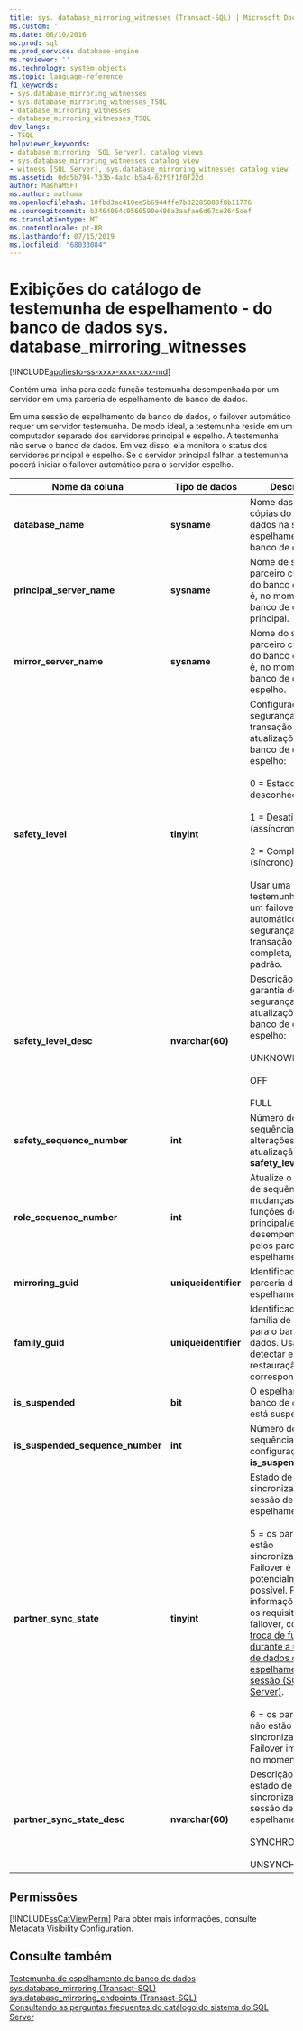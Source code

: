 ```yaml
---
title: sys. database_mirroring_witnesses (Transact-SQL) | Microsoft Docs
ms.custom: ''
ms.date: 06/10/2016
ms.prod: sql
ms.prod_service: database-engine
ms.reviewer: ''
ms.technology: system-objects
ms.topic: language-reference
f1_keywords:
- sys.database_mirroring_witnesses
- sys.database_mirroring_witnesses_TSQL
- database_mirroring_witnesses
- database_mirroring_witnesses_TSQL
dev_langs:
- TSQL
helpviewer_keywords:
- database mirroring [SQL Server], catalog views
- sys.database_mirroring_witnesses catalog view
- witness [SQL Server], sys.database_mirroring_witnesses catalog view
ms.assetid: 0dd5b794-733b-4a3c-b5a4-62f9f1f0f22d
author: MashaMSFT
ms.author: mathoma
ms.openlocfilehash: 10fbd3ac410ee5b6944ffe7b32285008f8b11776
ms.sourcegitcommit: b2464064c0566590e486a3aafae6d67ce2645cef
ms.translationtype: MT
ms.contentlocale: pt-BR
ms.lasthandoff: 07/15/2019
ms.locfileid: "68033084"
---
```

# <a name="database-mirroring-witness-catalog-views---sysdatabasemirroringwitnesses"></a>Exibições do catálogo de testemunha de espelhamento - do banco de dados sys. database_mirroring_witnesses
[!INCLUDE[appliesto-ss-xxxx-xxxx-xxx-md](../../includes/appliesto-ss-xxxx-xxxx-xxx-md.md)]

  Contém uma linha para cada função testemunha desempenhada por um servidor em uma parceria de espelhamento de banco de dados. 
  
  Em uma sessão de espelhamento de banco de dados, o failover automático requer um servidor testemunha. De modo ideal, a testemunha reside em um computador separado dos servidores principal e espelho. A testemunha não serve o banco de dados. Em vez disso, ela monitora o status dos servidores principal e espelho. Se o servidor principal falhar, a testemunha poderá iniciar o failover automático para o servidor espelho. 
  
|Nome da coluna|Tipo de dados|Descrição|  
|-----------------|---------------|-----------------|  
|**database_name**|**sysname**|Nome das duas cópias do banco de dados na sessão de espelhamento de banco de dados:|  
|**principal_server_name**|**sysname**|Nome de servidor parceiro cuja cópia do banco de dados é, no momento, o banco de dados principal.|  
|**mirror_server_name**|**sysname**|Nome do servidor parceiro cuja cópia do banco de dados é, no momento, o banco de dados espelho.|  
|**safety_level**|**tinyint**|Configuração de segurança de transação para atualizações no banco de dados espelho:<br /><br /> 0 = Estado desconhecido<br /><br /> 1 = Desativado (assíncrono)<br /><br /> 2 = Completo (síncrono)<br /><br /> Usar uma testemunha para um failover automático requer segurança de transação completa, que é o padrão.|  
|**safety_level_desc**|**nvarchar(60)**|Descrição de garantia de segurança de atualizações no banco de dados espelho:<br /><br /> UNKNOWN<br /><br /> OFF<br /><br /> FULL|  
|**safety_sequence_number**|**int**|Número de sequência para alterações de atualização **safety_level**.|  
|**role_sequence_number**|**int**|Atualize o número de sequência para mudanças para funções de principal/espelho desempenhadas pelos parceiros de espelhamento.|  
|**mirroring_guid**|**uniqueidentifier**|Identificador da parceria de espelhamento.|  
|**family_guid**|**uniqueidentifier**|Identificador da família de backup para o banco de dados. Usado para detectar estados de restauração correspondentes.|  
|**is_suspended**|**bit**|O espelhamento de banco de dados está suspenso.|  
|**is_suspended_sequence_number**|**int**|Número de sequência para configuração **is_suspended**.|  
|**partner_sync_state**|**tinyint**|Estado de sincronização da sessão de espelhamento:<br /><br /> 5 = os parceiros estão sincronizados. Failover é potencialmente possível. Para obter informações sobre os requisitos para failover, consulte [troca de função durante a um banco de dados de espelhamento de sessão &#40;SQL Server&#41;](../../database-engine/database-mirroring/role-switching-during-a-database-mirroring-session-sql-server.md).<br /><br /> 6 = os parceiros não estão sincronizados. Failover impossível no momento.|  
|**partner_sync_state_desc**|**nvarchar(60)**|Descrição do estado de sincronização da sessão de espelhamento:<br /><br /> SYNCHRONIZED<br /><br /> UNSYNCHRONIZED|  
  
## <a name="permissions"></a>Permissões  
 [!INCLUDE[ssCatViewPerm](../../includes/sscatviewperm-md.md)] Para obter mais informações, consulte [Metadata Visibility Configuration](../../relational-databases/security/metadata-visibility-configuration.md).  
  
## <a name="see-also"></a>Consulte também  
 [Testemunha de espelhamento de banco de dados](../../database-engine/database-mirroring/database-mirroring-witness.md)   
 [sys.database_mirroring &#40;Transact-SQL&#41;](../../relational-databases/system-catalog-views/sys-database-mirroring-transact-sql.md)   
 [sys.database_mirroring_endpoints &#40;Transact-SQL&#41;](../../relational-databases/system-catalog-views/sys-database-mirroring-endpoints-transact-sql.md)   
 [Consultando as perguntas frequentes do catálogo do sistema do SQL Server](../../relational-databases/system-catalog-views/querying-the-sql-server-system-catalog-faq.md)  
  
  

